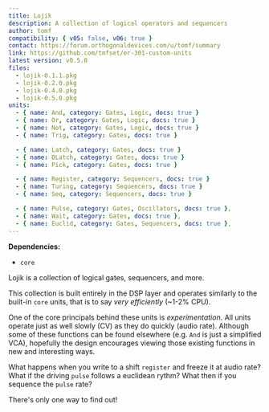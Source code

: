 ```yaml
---
title: Lojik
description: A collection of logical operators and sequencers
author: tomf
compatibility: { v05: false, v06: true }
contact: https://forum.orthogonaldevices.com/u/tomf/summary
link: https://github.com/tmfset/er-301-custom-units
latest version: v0.5.0
files:
  - lojik-0.1.1.pkg
  - lojik-0.2.0.pkg
  - lojik-0.4.0.pkg
  - lojik-0.5.0.pkg
units:
  - { name: And, category: Gates, Logic, docs: true }
  - { name: Or, category: Gates, Logic, docs: true }
  - { name: Not, category: Gates, Logic, docs: true }
  - { name: Trig, category: Gates, docs: true }

  - { name: Latch, category: Gates, docs: true }
  - { name: DLatch, category: Gates, docs: true }
  - { name: Pick, category: Gates, docs: true }

  - { name: Register, category: Sequencers, docs: true }
  - { name: Turing, category: Sequencers, docs: true }
  - { name: Seq, category: Sequencers, docs: true }

  - { name: Pulse, category: Gates, Oscillators, docs: true },
  - { name: Wait, category: Gates, docs: true },
  - { name: Euclid, category: Gates, Sequencers, docs: true },
---
```


**Dependencies:**
- `core`

Lojik is a collection of logical gates, sequencers, and more.

This collection is built entirely in the DSP layer and operates similarly to the built-in `core` units, that is to say _very efficiently_ (~1-2% CPU).

One of the core principals behind these units is _experimentation_. All units operate just as well slowly (CV) as they do quickly (audio rate). Although some of these functions can be found elsewhere (e.g. `And` is just a simplified VCA), hopefully the design encourages viewing those existing functions in new and interesting ways.

What happens when you write to a shift `register` and freeze it at audio rate? What if the driving `pulse` follows a euclidean rythm? What then if you sequence the `pulse` rate?

There's only one way to find out!
